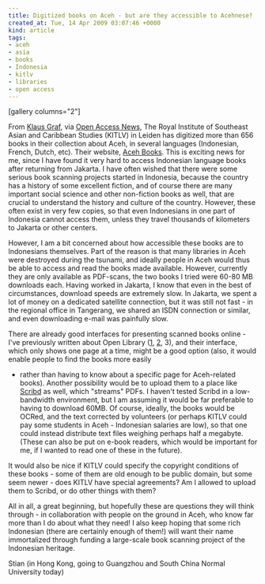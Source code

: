 ```yaml
---
title: Digitized books on Aceh - but are they accessible to Acehnese?
created_at: Tue, 14 Apr 2009 03:07:46 +0000
kind: article
tags:
- aceh
- asia
- books
- Indonesia
- kitlv
- libraries
- open access
---
```


[gallery columns="2"]

From [Klaus Graf](http://archiv.twoday.net/stories/5638233/), via [Open
Access
News](http://www.earlham.edu/~peters/fos/2009/04/oa-collection-of-books-about-aceh.html),
The Royal Institute of Southeast Asian and Caribbean Studies (KITLV) in
Leiden has digitized more than 656 books in their collection about Aceh,
in several languages (Indonesian, French, Dutch, etc). Their website,
[Aceh Books](http://www.acehbooks.org/). This is exciting news for me,
since I have found it very hard to access Indonesian language books
after returning from Jakarta. I have often wished that there were some
serious book scanning projects started in Indonesia, because the country
has a history of some excellent fiction, and of course there are many
important social science and other non-fiction books as well, that are
crucial to understand the history and culture of the country. However,
these often exist in very few copies, so that even Indonesians in one
part of Indonesia cannot access them, unless they travel thousands of
kilometers to Jakarta or other centers.

However, I am a bit concerned about how accessible these books are to
Indonesians themselves. Part of the reason is that many libraries in
Aceh were destroyed during the tsunami, and ideally people in Aceh would
thus be able to access and read the books made available. However,
currently they are only available as PDF-scans, the two books I tried
were 60-80 MB downloads each. Having worked in Jakarta, I know that even
in the best of circumstances, download speeds are extremely slow. In
Jakarta, we spent a lot of money on a dedicated satellite connection,
but it was still not fast - in the regional office in Tangerang, we
shared an ISDN connection or similar, and even downloading e-mail was
painfully slow.

There are already good interfaces for presenting scanned books online -
I've previously written about Open Library
([1](http://reganmian.net/blog/2008/04/02/google-books-step-aside-openlibrary-makes-reading-fun/),
[2](http://reganmian.net/blog/2008/08/03/openlibrary-and-universal-library-guys-work-together/),
3), and their interface, which only shows one page at a time, might be a
good option (also, it would enable people to find the books more easily
- rather than having to know about a specific page for Aceh-related
books). Another possibility would be to upload them to a place like
[Scribd](http://www.scribd.com) as well, which "streams" PDFs. I haven't
tested Scribd in a low-bandwidth environment, but I am assuming it would
be far preferable to having to download 60MB. Of course, ideally, the
books would be OCRed, and the text corrected by volunteers (or perhaps
KITLV could pay some students in Aceh - Indonesian salaries are low), so
that one could instead distribute text files weighing perhaps half a
megabyte. (These can also be put on e-book readers, which would be
important for me, if I wanted to read one of these in the future).

It would also be nice if KITLV could specify the copyright conditions of
these books - some of them are old enough to be public domain, but some
seem newer - does KITLV have special agreements? Am I allowed to upload
them to Scribd, or do other things with them?

All in all, a great beginning, but hopefully these are questions they
will think through - in collaboration with people on the ground in Aceh,
who know far more than I do about what they need! I also keep hoping
that some rich Indonesian (there are certainly enough of them!) will
want their name immortalized through funding a large-scale book scanning
project of the Indonesian heritage.

Stian (in Hong Kong, going to Guangzhou and South China Normal
University today)
